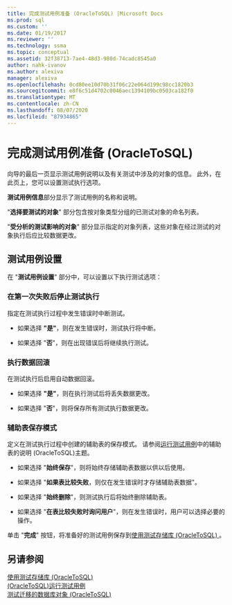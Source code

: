 ```yaml
---
title: 完成测试用例准备 (OracleToSQL) |Microsoft Docs
ms.prod: sql
ms.custom: ''
ms.date: 01/19/2017
ms.reviewer: ''
ms.technology: ssma
ms.topic: conceptual
ms.assetid: 32f38713-7ae4-48d3-980d-74cadc8545a0
author: nahk-ivanov
ms.author: alexiva
manager: alexiva
ms.openlocfilehash: 0cd80ee10d70b31f06c22e064d199c98cc1820b3
ms.sourcegitcommit: e8f6c51d4702c0046aec1394109bc0503ca182f0
ms.translationtype: MT
ms.contentlocale: zh-CN
ms.lasthandoff: 08/07/2020
ms.locfileid: "87934865"
---
```

# <a name="finishing-test-case-preparation-oracletosql"></a>完成测试用例准备 (OracleToSQL)
向导的最后一页显示测试用例说明以及有关测试中涉及的对象的信息。 此外，在此页上，您可以设置测试执行选项。  
  
**测试用例信息**部分显示了测试用例的名称和说明。  
  
"**选择要测试的对象**" 部分包含按对象类型分组的已测试对象的命名列表。  
  
"**受分析的测试影响的对象**" 部分显示指定的对象列表，这些对象在经过测试的对象执行后应比较数据更改。  
  
## <a name="test-case-settings"></a>测试用例设置  
在 "**测试用例设置**" 部分中，可以设置以下执行测试选项：  
  
### <a name="stop-test-execution-after-first-failure"></a>在第一次失败后停止测试执行  
指定在测试执行过程中发生错误时中断测试。  
  
-   如果选择 **"是"**，则在发生错误时，测试执行将中断。  
  
-   如果选择 "**否**"，则在出现错误后将继续执行测试。  
  
### <a name="perform-data-rollback"></a>执行数据回滚  
在测试执行后启用自动数据回滚。  
  
-   如果选择 **"是"**，则在执行测试后将丢失数据更改。  
  
-   如果选择 "**否**"，则将保存所有测试执行数据更改。  
  
### <a name="auxiliary-tables-saving-mode"></a>辅助表保存模式  
定义在测试执行过程中创建的辅助表的保存模式。 请参阅[运行测试用例](../../ssma/oracle/running-test-cases-oracletosql.md)中的辅助表的说明 &#40;OracleToSQL&#41;主题。  
  
-   如果选择 "**始终保存**"，则将始终存储辅助表数据以供以后使用。  
  
-   如果选择 "**如果表比较失败**，则仅在发生错误时才存储辅助表数据"。  
  
-   如果选择 "**始终删除**"，则测试执行后将始终删除辅助表。  
  
-   如果选择 "**在表比较失败时询问用户**"，则在发生错误时，用户可以选择必要的操作。  
  
单击 "**完成**" 按钮，将准备好的测试用例保存到[使用测试存储库 (OracleToSQL) ](https://msdn.microsoft.com/f941cce4-d3e3-4aeb-a88a-4f101a97a9f4)。  
  
## <a name="see-also"></a>另请参阅  
[使用测试存储库 &#40;OracleToSQL&#41;](../../ssma/oracle/using-test-repositories-oracletosql.md)  
[&#40;OracleToSQL&#41;运行测试用例](../../ssma/oracle/running-test-cases-oracletosql.md)  
[测试迁移的数据库对象 &#40;OracleToSQL&#41;](../../ssma/oracle/testing-migrated-database-objects-oracletosql.md)  
  
